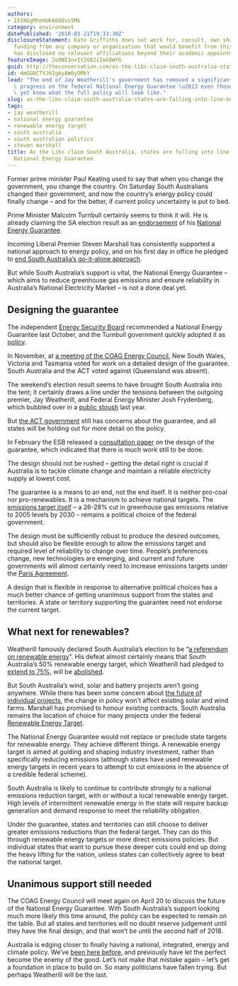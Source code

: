 ```yaml
---
authors:
- IX1NGgMhemUKA688ssSMk
category: environment
datePublished: '2018-03-21T19:33:30Z'
disclosureStatement: Kate Griffiths does not work for, consult, own shares in or receive
  funding from any company or organisation that would benefit from this article, and
  has disclosed no relevant affiliations beyond their academic appointment.
featureImage: 2oONI3nxIY2G02iImG8WYG
guid: http://theconversation.com/as-the-libs-claim-south-australia-states-are-falling-into-line-behind-the-national-energy-guarantee-93664
id: 4mGGNCTVJ6IgAyAW6yOMkY
lead: "The end of Jay Weatherill's government has removed a significant obstacle to\
  \ progress on the federal National Energy Guarantee \u2013 even though we don't\
  \ yet know what the full policy will look like."
slug: as-the-libs-claim-south-australia-states-are-falling-into-line-behind-the-national-energy-guarantee
tags:
- jay weatherill
- national energy guarantee
- renewable energy target
- south australia
- south australian politics
- steven marshall
title: As the Libs claim South Australia, states are falling into line behind the
  National Energy Guarantee
---
```

Former prime minister Paul Keating used to say that when you change the government, you change the country. On Saturday South Australians changed their government, and now the country’s energy policy could finally change – and for the better, if current policy uncertainty is put to bed.

Prime Minister Malcolm Turnbull certainly seems to think it will. He is already claiming the SA election result as an [endorsement](https://www.sbs.com.au/news/sa-libs-win-endorses-fed-energy-plan-pm) of his [National Energy Guarantee](https://www.pm.gov.au/media/national-energy-guarantee-deliver-affordable-reliable-electricity). 


Incoming Liberal Premier Steven Marshall has consistently supported a national approach to energy policy, and on his first day in office he pledged to [end South Australia’s go-it-alone approach](http://www.afr.com/business/energy/electricity/new-sa-premier-steven-marshall-will-work-closely-with-turnbull-government-20180318-h0xnbo).

But while South Australia’s support is vital, the National Energy Guarantee – which aims to reduce greenhouse gas emissions and ensure reliability in Australia’s National Electricity Market – is not a done deal yet.

## Designing the guarantee

The independent [Energy Security Board](http://www.coagenergycouncil.gov.au/energy-security-board) recommended a National Energy Guarantee last October, and the Turnbull government quickly adopted it as [policy](https://www.pm.gov.au/media/national-energy-guarantee-deliver-affordable-reliable-electricity).

In November, at [a meeting of the COAG Energy Council](http://www.coagenergycouncil.gov.au/publications/15th-energy-council-ministerial-meeting), New South Wales, Victoria and Tasmania voted for work on a detailed design of the guarantee. South Australia and the ACT voted against (Queensland was absent).

The weekend’s election result seems to have brought South Australia into the tent; it certainly draws a line under the tensions between the outgoing premier, Jay Weatherill, and Federal Energy Minister Josh Frydenberg, which bubbled over in a [public stoush](https://grattan.edu.au/news/an-energy-slanging-match-is-not-a-hopeful-sign/) last year. 

But [the ACT government](http://www.canberratimes.com.au/federal-politics/political-news/turnbull-government-set-for-david-and-goliath-battle-over-energy-plan-20180319-p4z52p) still has concerns about the guarantee, and all states will be holding out for more detail on the policy.

In February the ESB released a [consultation paper](http://www.coagenergycouncil.gov.au/publications/energy-security-board-national-energy-guarantee-consultation-paper) on the design of the guarantee, which indicated that there is much work still to be done. 

The design should not be rushed – getting the detail right is crucial if Australia is to tackle climate change and maintain a reliable electricity supply at lowest cost.

The guarantee is a means to an end, not the end itself. It is neither pro-coal nor pro-renewables. It is a mechanism to achieve national targets. The [emissions target itself](https://theconversation.com/australias-2030-climate-target-puts-us-in-the-race-but-at-the-back-45931) – a 26-28% cut in greenhouse gas emissions relative to 2005 levels by 2030 – remains a political choice of the federal government. 

The design must be sufficiently robust to produce the desired outcomes, but should also be flexible enough to allow the emissions target and required level of reliability to change over time. People’s preferences change, new technologies are emerging, and current and future governments will almost certainly need to increase emissions targets under the [Paris Agreement](https://theconversation.com/the-paris-climate-agreement-at-a-glance-50465).

A design that is flexible in response to alternative political choices has a much better chance of getting unanimous support from the states and territories. A state or territory supporting the guarantee need not endorse the current target.

## What next for renewables?

Weatherill famously declared South Australia’s election to be “[a referendum on renewable energy](https://indaily.com.au/news/local/2017/07/14/election-referendum-renewables-says-weatherill/)”. His defeat almost certainly means that South Australia’s 50% renewable energy target, which Weatherill had pledged to [extend to 75%](http://www.abc.net.au/news/2018-02-21/sa-to-be-powered-by-75-per-cent-renewables-by-2025/9470408), will be [abolished](https://www.saliberal.org.au/liberal_energy_solution). 

But South Australia’s wind, solar and battery projects aren’t going anywhere. While there has been some concern about [the future of individual projects](http://www.abc.net.au/news/2018-03-19/sa-liberals-tight-lipped-on-musk-solar-battery-storage-plan/9564784), the change in policy won’t affect existing solar and wind farms. Marshall has promised to honour existing contracts. South Australia remains the location of choice for many projects under the federal [Renewable Energy Target](https://theconversation.com/au/topics/renewable-energy-target-8912).

The National Energy Guarantee would not replace or preclude state targets for renewable energy. They achieve different things. A renewable energy target is aimed at guiding and shaping industry investment, rather than specifically reducing emissions (although states have used renewable energy targets in recent years to attempt to cut emissions in the absence of a credible federal scheme). 


South Australia is likely to continue to contribute strongly to a national emissions reduction target, with or without a local renewable energy target. High levels of intermittent renewable energy in the state will require backup generation and demand response to meet the reliability obligation.

Under the guarantee, states and territories can still choose to deliver greater emissions reductions than the federal target. They can do this through renewable energy targets or more direct emissions policies. But individual states that want to pursue these deeper cuts could end up doing the heavy lifting for the nation, unless states can collectively agree to beat the national target. 

## Unanimous support still needed

The COAG Energy Council will meet again on April 20 to discuss the future of the National Energy Guarantee. With South Australia’s support looking much more likely this time around, the policy can be expected to remain on the table. But all states and territories will no doubt reserve judgement until they have the final design, and that won’t be until the second half of 2018.

Australia is edging closer to finally having a national, integrated, energy and climate policy. We’ve [been here before](https://theconversation.com/ten-years-of-backflips-over-emissions-trading-leave-climate-policy-in-the-lurch-69641), and previously have let the perfect become the enemy of the good. Let’s not make that mistake again – let’s get a foundation in place to build on. So many politicians have fallen trying. But perhaps Weatherill will be the last.